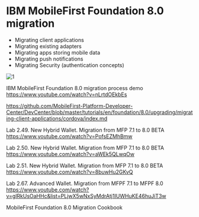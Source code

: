 # IBM MobileFirst Foundation 8.0 migration 

* Migrating client applications
* Migrating existing adapters
* Migrating apps storing mobile data
* Migrating push notifications
* Migrating Security (authentication concepts)

![1](https://github.com/ramyrams/IBMStack/blob/master/MPFMigration.png)


IBM MobileFirst Foundation 8.0 migration process demo
https://www.youtube.com/watch?v=nLrtdOEkbEs



https://github.com/MobileFirst-Platform-Developer-Center/DevCenter/blob/master/tutorials/en/foundation/8.0/upgrading/migrating-client-applications/cordova/index.md


Lab 2.49. New Hybrid Wallet. Migration from MFP 7.1 to 8.0 BETA 
https://www.youtube.com/watch?v=PofsEZMhBmw

Lab 2.50. New Hybrid Wallet. Migration from MFP 7.1 to 8.0 BETA
https://www.youtube.com/watch?v=aWEk5QLwqOw

Lab 2.51. New Hybrid Wallet. Migration from MFP 7.1 to 8.0 BETA
https://www.youtube.com/watch?v=8buwHu2GKvQ

Lab 2.67. Advanced Wallet. Migration from MFPF 7.1 to MFPF 8.0
https://www.youtube.com/watch?v=glRkUsOaHHc&list=PLjwX5wNxSyMdrAtj1IUWHuKE46huJiT3w


MobileFirst Foundation 8.0 Migration Cookbook
